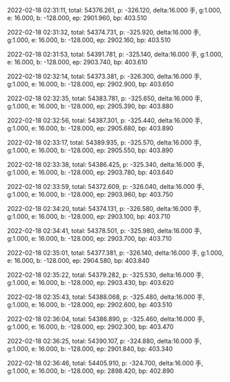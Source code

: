 2022-02-18 02:31:11, total: 54376.261, p: -326.120, delta:16.000 手, g:1.000, e: 16.000, b: -128.000, ep: 2901.960, bp: 403.510

2022-02-18 02:31:32, total: 54374.731, p: -325.920, delta:16.000 手, g:1.000, e: 16.000, b: -128.000, ep: 2902.160, bp: 403.510

2022-02-18 02:31:53, total: 54391.781, p: -325.140, delta:16.000 手, g:1.000, e: 16.000, b: -128.000, ep: 2903.740, bp: 403.610

2022-02-18 02:32:14, total: 54373.381, p: -326.300, delta:16.000 手, g:1.000, e: 16.000, b: -128.000, ep: 2902.900, bp: 403.650

2022-02-18 02:32:35, total: 54383.781, p: -325.650, delta:16.000 手, g:1.000, e: 16.000, b: -128.000, ep: 2905.390, bp: 403.880

2022-02-18 02:32:56, total: 54387.301, p: -325.440, delta:16.000 手, g:1.000, e: 16.000, b: -128.000, ep: 2905.680, bp: 403.890

2022-02-18 02:33:17, total: 54389.935, p: -325.570, delta:16.000 手, g:1.000, e: 16.000, b: -128.000, ep: 2905.550, bp: 403.890

2022-02-18 02:33:38, total: 54386.425, p: -325.340, delta:16.000 手, g:1.000, e: 16.000, b: -128.000, ep: 2903.780, bp: 403.640

2022-02-18 02:33:59, total: 54372.609, p: -326.040, delta:16.000 手, g:1.000, e: 16.000, b: -128.000, ep: 2903.960, bp: 403.750

2022-02-18 02:34:20, total: 54374.131, p: -326.580, delta:16.000 手, g:1.000, e: 16.000, b: -128.000, ep: 2903.100, bp: 403.710

2022-02-18 02:34:41, total: 54378.501, p: -325.980, delta:16.000 手, g:1.000, e: 16.000, b: -128.000, ep: 2903.700, bp: 403.710

2022-02-18 02:35:01, total: 54377.381, p: -326.140, delta:16.000 手, g:1.000, e: 16.000, b: -128.000, ep: 2904.580, bp: 403.840

2022-02-18 02:35:22, total: 54379.282, p: -325.530, delta:16.000 手, g:1.000, e: 16.000, b: -128.000, ep: 2903.430, bp: 403.620

2022-02-18 02:35:43, total: 54388.068, p: -325.480, delta:16.000 手, g:1.000, e: 16.000, b: -128.000, ep: 2902.600, bp: 403.510

2022-02-18 02:36:04, total: 54386.890, p: -325.460, delta:16.000 手, g:1.000, e: 16.000, b: -128.000, ep: 2902.300, bp: 403.470

2022-02-18 02:36:25, total: 54390.107, p: -324.880, delta:16.000 手, g:1.000, e: 16.000, b: -128.000, ep: 2901.840, bp: 403.340

2022-02-18 02:36:46, total: 54405.910, p: -324.700, delta:16.000 手, g:1.000, e: 16.000, b: -128.000, ep: 2898.420, bp: 402.890